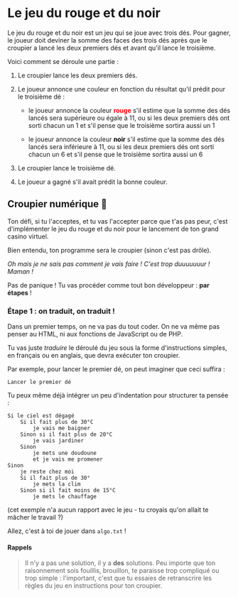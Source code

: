 # Le jeu du rouge et du noir

Le jeu du rouge et du noir est un jeu qui se joue avec trois dés. Pour gagner, le joueur doit deviner la somme des faces des trois dés après que le croupier a lancé les deux premiers dés et avant qu'il lance le troisième.

Voici comment se déroule une partie :

1. Le croupier lance les deux premiers dés.

2. Le joueur annonce une couleur en fonction du résultat qu'il prédit pour le troisième dé :

    - le joueur annonce la couleur <b style="color: red;">rouge</b> s'il estime que la somme des dés lancés sera supérieure ou égale à 11, ou si les deux premiers dés ont sorti chacun un 1 et s'il pense que le troisième sortira aussi un 1

    - le joueur annonce la couleur <b style="color: black;">noir</b> s'il estime que la somme des dés lancés sera inférieure à 11, ou si les deux premiers dés ont sorti chacun un 6 et s'il pense que le troisième sortira aussi un 6

3. Le croupier lance le troisième dé.

4. Le joueur a gagné s'il avait prédit la bonne couleur.


## Croupier numérique 🤖

Ton défi, si tu l'acceptes, et tu vas l'accepter parce que t'as pas peur, c'est d'implémenter le jeu du rouge et du noir pour le lancement de ton grand casino virtuel.

Bien entendu, ton programme sera le croupier (sinon c'est pas drôle).

*Oh mais je ne sais pas comment je vais faire ! C'est trop duuuuuuur ! Maman !*

Pas de panique ! Tu vas procéder comme tout bon développeur : **par étapes** !


### Étape 1 : on traduit, on traduit !

Dans un premier temps, on ne va pas du tout coder. On ne va même pas penser au HTML, ni aux fonctions de JavaScript ou de PHP.

Tu vas juste *traduire* le déroulé du jeu sous la forme d'instructions simples, en français ou en anglais, que devra exécuter ton croupier.

Par exemple, pour lancer le premier dé, on peut imaginer que ceci suffira :

```
Lancer le premier dé
```

Tu peux même déjà intégrer un peu d'indentation pour structurer ta pensée :

```
Si le ciel est dégagé
    Si il fait plus de 30°C
        je vais me baigner
    Sinon si il fait plus de 20°C
        je vais jardiner
    Sinon
        je mets une doudoune
        et je vais me promener
Sinon
    je reste chez moi
    Si il fait plus de 30°
        je mets la clim
    Sinon si il fait moins de 15°C
        je mets le chauffage
```
(cet exemple n'a aucun rapport avec le jeu - tu croyais qu'on allait te mâcher le travail ?)

Allez, c'est à toi de jouer dans `algo.txt` !

#### Rappels
> Il n'y a pas une solution, il y a **des** solutions. Peu importe que ton raisonnement sois fouillis, brouillon, te paraisse trop compliqué ou trop simple : l'important, c'est que tu essaies de retranscrire les règles du jeu en instructions pour ton croupier.